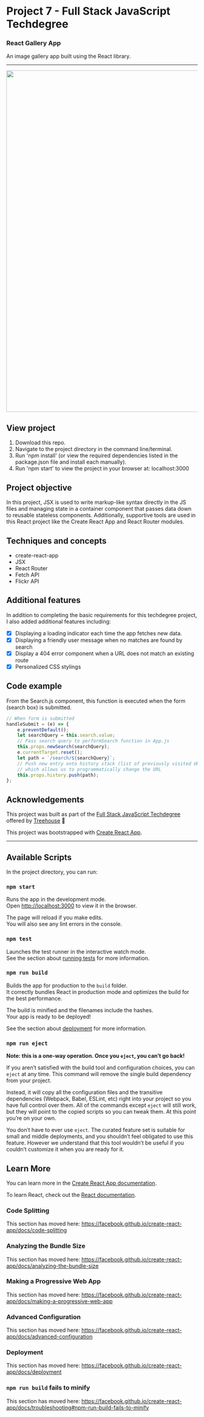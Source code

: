# Project 7 - Full Stack JavaScript Techdegree

### React Gallery App

An image gallery app built using the React library.

---

<img src="https://res.cloudinary.com/dtqevfsxh/image/upload/v1557551236/portfolio/react-gallery.png" width="899px">

## View project
1. Download this repo.
2. Navigate to the project directory in the command line/terminal.
3. Run 'npm install' (or view the required dependencies listed in the package.json file and install each manually).
3. Run 'npm start' to view the project in your browser at:  localhost:3000

<!-- :mag: Live version available at [nickhericks.github.io/techdegree-project-6/](https://nickhericks.github.io/techdegree-project-6/) -->

## Project objective

In this project, JSX is used to write markup-like syntax directly in the JS files and managing state in a container component that passes data down to reusable stateless components. Additionally, supportive tools are used in this React project like the Create React App and React Router modules.

## Techniques and concepts

- create-react-app
- JSX
- React Router
- Fetch API
- Flickr API

## Additional features

In addition to completing the basic requirements for this techdegree project, I also added additional features including:

- [x] Displaying a loading indicator each time the app fetches new data.
- [x] Displaying a friendly user message when no matches are found by search
- [x] Display a 404 error component when a URL does not match an existing route
- [x] Personalized CSS stylings

## Code example

From the Search.js component, this function is executed when the form (search box) is submitted.

```javascript
// When form is submitted
handleSubmit = (e) => {
	e.preventDefault();
	let searchQuery = this.search.value;
	// Pass search query to performSearch function in App.js
	this.props.newSearch(searchQuery);
	e.currentTarget.reset();
	let path = `/search/${searchQuery}`;
	// Push new entry onto history stack (list of previously visited URLs)
	// which allows us to programmatically change the URL
	this.props.history.push(path);
};
```

## Acknowledgements

This project was built as part of the [Full Stack JavaScript Techdegree](https://join.teamtreehouse.com/techdegree/) offered by [Treehouse](https://teamtreehouse.com) :raised_hands:

This project was bootstrapped with [Create React App](https://github.com/facebook/create-react-app).

---

## Available Scripts

In the project directory, you can run:

### `npm start`

Runs the app in the development mode.<br>
Open [http://localhost:3000](http://localhost:3000) to view it in the browser.

The page will reload if you make edits.<br>
You will also see any lint errors in the console.

### `npm test`

Launches the test runner in the interactive watch mode.<br>
See the section about [running tests](https://facebook.github.io/create-react-app/docs/running-tests) for more information.

### `npm run build`

Builds the app for production to the `build` folder.<br>
It correctly bundles React in production mode and optimizes the build for the best performance.

The build is minified and the filenames include the hashes.<br>
Your app is ready to be deployed!

See the section about [deployment](https://facebook.github.io/create-react-app/docs/deployment) for more information.

### `npm run eject`

**Note: this is a one-way operation. Once you `eject`, you can’t go back!**

If you aren’t satisfied with the build tool and configuration choices, you can `eject` at any time. This command will remove the single build dependency from your project.

Instead, it will copy all the configuration files and the transitive dependencies (Webpack, Babel, ESLint, etc) right into your project so you have full control over them. All of the commands except `eject` will still work, but they will point to the copied scripts so you can tweak them. At this point you’re on your own.

You don’t have to ever use `eject`. The curated feature set is suitable for small and middle deployments, and you shouldn’t feel obligated to use this feature. However we understand that this tool wouldn’t be useful if you couldn’t customize it when you are ready for it.

## Learn More

You can learn more in the [Create React App documentation](https://facebook.github.io/create-react-app/docs/getting-started).

To learn React, check out the [React documentation](https://reactjs.org/).

### Code Splitting

This section has moved here: https://facebook.github.io/create-react-app/docs/code-splitting

### Analyzing the Bundle Size

This section has moved here: https://facebook.github.io/create-react-app/docs/analyzing-the-bundle-size

### Making a Progressive Web App

This section has moved here: https://facebook.github.io/create-react-app/docs/making-a-progressive-web-app

### Advanced Configuration

This section has moved here: https://facebook.github.io/create-react-app/docs/advanced-configuration

### Deployment

This section has moved here: https://facebook.github.io/create-react-app/docs/deployment

### `npm run build` fails to minify

This section has moved here: https://facebook.github.io/create-react-app/docs/troubleshooting#npm-run-build-fails-to-minify
